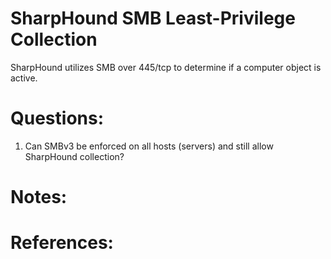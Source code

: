 # SharpHound SMB Least-Privilege Collection

SharpHound utilizes SMB over 445/tcp to determine if a computer object is active.

# Questions:

1. Can SMBv3 be enforced on all hosts (servers) and still allow SharpHound collection?

# Notes:

# References:
